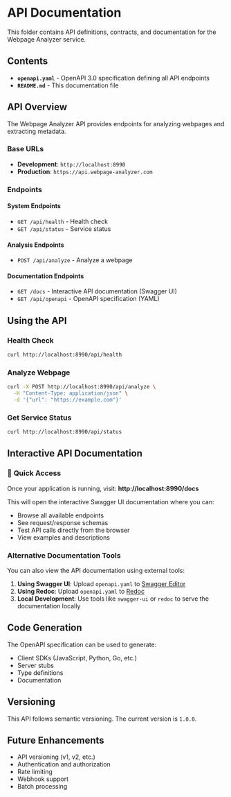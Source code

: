 # API Documentation

This folder contains API definitions, contracts, and documentation for the Webpage Analyzer service.

## Contents

- **`openapi.yaml`** - OpenAPI 3.0 specification defining all API endpoints
- **`README.md`** - This documentation file

## API Overview

The Webpage Analyzer API provides endpoints for analyzing webpages and extracting metadata.

### Base URLs
- **Development**: `http://localhost:8990`
- **Production**: `https://api.webpage-analyzer.com`

### Endpoints

#### System Endpoints
- `GET /api/health` - Health check
- `GET /api/status` - Service status

#### Analysis Endpoints
- `POST /api/analyze` - Analyze a webpage

#### Documentation Endpoints
- `GET /docs` - Interactive API documentation (Swagger UI)
- `GET /api/openapi` - OpenAPI specification (YAML)

## Using the API

### Health Check
```bash
curl http://localhost:8990/api/health
```

### Analyze Webpage
```bash
curl -X POST http://localhost:8990/api/analyze \
  -H "Content-Type: application/json" \
  -d '{"url": "https://example.com"}'
```

### Get Service Status
```bash
curl http://localhost:8990/api/status
```

## Interactive API Documentation

### 🎯 **Quick Access**
Once your application is running, visit: **http://localhost:8990/docs**

This will open the interactive Swagger UI documentation where you can:
- Browse all available endpoints
- See request/response schemas
- Test API calls directly from the browser
- View examples and descriptions

### Alternative Documentation Tools

You can also view the API documentation using external tools:

1. **Using Swagger UI**: Upload `openapi.yaml` to [Swagger Editor](https://editor.swagger.io/)
2. **Using Redoc**: Upload `openapi.yaml` to [Redoc](https://redocly.github.io/redoc/)
3. **Local Development**: Use tools like `swagger-ui` or `redoc` to serve the documentation locally

## Code Generation

The OpenAPI specification can be used to generate:
- Client SDKs (JavaScript, Python, Go, etc.)
- Server stubs
- Type definitions
- Documentation

## Versioning

This API follows semantic versioning. The current version is `1.0.0`.

## Future Enhancements

- API versioning (v1, v2, etc.)
- Authentication and authorization
- Rate limiting
- Webhook support
- Batch processing 